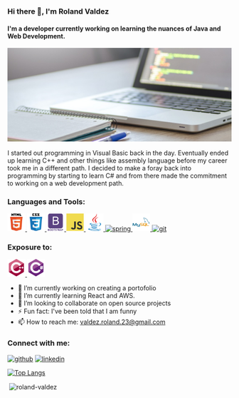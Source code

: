 <!-- ### Hi there 👋 -->

<!--
**roland-valdez/roland-valdez** is a ✨ _special_ ✨ repository because its `README.md` (this file) appears on your GitHub profile.

Here are some ideas to get you started:

- 🔭 I’m currently working on ...
- 🌱 I’m currently learning ...
- 👯 I’m looking to collaborate on ...
- 🤔 I’m looking for help with ...
- 💬 Ask me about ...
- 📫 How to reach me: ...
- 😄 Pronouns: 
-->
### Hi there 👋, I'm Roland Valdez
#### I'm a developer currently working on learning the nuances of Java and Web Development.

 <img src="/pexels-lukas-resized2.jpeg" alt="cover"/>

I started out programming in Visual Basic back in the day.  Eventually ended up learning C++ and other things like assembly language before my career took me in a different path.  I decided to make a foray back into programming by starting to learn C# and from there made the commitment to working on a web development path.


<h3 align="left">Languages and Tools:</h3>
<p align="left"> 
  <a href="https://www.w3.org/html/" target="_blank"> <img src="https://raw.githubusercontent.com/devicons/devicon/master/icons/html5/html5-original-wordmark.svg" alt="html5" width="40" height="40"/> </a> 
   <a href="https://www.w3schools.com/css/" target="_blank"> <img src="https://raw.githubusercontent.com/devicons/devicon/master/icons/css3/css3-original-wordmark.svg" alt="css3" width="40" height="40"/> </a> 
  <a href="https://getbootstrap.com" target="_blank"> <img src="https://raw.githubusercontent.com/devicons/devicon/master/icons/bootstrap/bootstrap-plain-wordmark.svg" alt="bootstrap" width="40" height="40"/> </a>
  <a href="https://developer.mozilla.org/en-US/docs/Web/JavaScript" target="_blank"> <img src="https://raw.githubusercontent.com/devicons/devicon/master/icons/javascript/javascript-original.svg" alt="javascript" width="40" height="40"/> </a> 
 <a href="https://www.java.com" target="_blank"> <img src="https://raw.githubusercontent.com/devicons/devicon/master/icons/java/java-original.svg" alt="java" width="40" height="40"/> </a>
  <a href="https://spring.io/" target="_blank"> <img src="https://www.vectorlogo.zone/logos/springio/springio-icon.svg" alt="spring" width="40" height="40"/> </a>
   <a href="https://www.mysql.com/" target="_blank"> <img src="https://raw.githubusercontent.com/devicons/devicon/master/icons/mysql/mysql-original-wordmark.svg" alt="mysql" width="40" height="40"/> </a> 
  <a href="https://git-scm.com/" target="_blank"> <img src="https://www.vectorlogo.zone/logos/git-scm/git-scm-icon.svg" alt="git" width="40" height="40"/> </a>
 </p>
<h3 align="left">Exposure to:</h3>
<p align="left">   
  <a href="https://www.w3schools.com/cpp/" target="_blank"> <img src="https://raw.githubusercontent.com/devicons/devicon/master/icons/cplusplus/cplusplus-original.svg" alt="cplusplus" width="40" height="40"/> </a> 
  <a href="https://www.w3schools.com/cs/" target="_blank"> <img src="https://raw.githubusercontent.com/devicons/devicon/master/icons/csharp/csharp-original.svg" alt="csharp" width="40" height="40"/> </a></p>

- 🔭 I’m currently working on creating a portofolio 
- 🌱 I’m currently learning React and AWS.
- 👯 I’m looking to collaborate on open source projects 
- ⚡ Fun fact: I've been told that I am funny
- 📫 How to reach me: valdez.roland.23@gmail.com 


<h3 align="left">Connect with me:</h3>

[<img src='https://cdn.jsdelivr.net/npm/simple-icons@3.0.1/icons/github.svg' alt='github' height='40'>](https://github.com/roland-valdez)  [<img src='https://cdn.jsdelivr.net/npm/simple-icons@3.0.1/icons/linkedin.svg' alt='linkedin' height='40'>](https://www.linkedin.com/in/roland-valdez)  

[![Top Langs](https://github-readme-stats.vercel.app/api/top-langs/?username=roland-valdez&layout=compact)](https://github.com/anuraghazra/github-readme-stats)
<!-- ![Top Languages Card](https://github-readme-stats.vercel.app/api/top-langs/?username=roland-valdez&theme=material-palenight&height=100px) -->

<!-- [![Top Langs](https://github-readme-stats.vercel.app/api/top-langs/?username=roland-valdez)](https://github.com/anuraghazra/github-readme-stats) -->



<p>&nbsp;<img align="center" src="https://github-readme-stats.vercel.app/api?username=roland-valdez&show_icons=true&locale=en" alt="roland-valdez" /></p>

<!-- <p><img align="center" src="https://github-readme-streak-stats.herokuapp.com/?user=roland-valdez&" alt="roland-valdez" /></p> -->
<!-- <p align="left"> <img src="https://komarev.com/ghpvc/?username=roland-valdez&label=Profile%20views&color=0e75b6&style=flat" alt="roland-valdez" /> </p> -->

